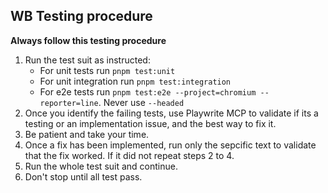 ## WB Testing procedure
**Always follow this testing procedure**

1. Run the test suit as instructed:
    - For unit tests run `pnpm test:unit`
    - For unit integration run `pnpm test:integration`
    - For e2e tests run `pnpm test:e2e --project=chromium --reporter=line`. Never use `--headed`
2.  Once you identify the failing tests, use Playwrite MCP to validate if its a testing or an implementation issue, and the best way to fix it. 
3. Be patient and take your time. 
4. Once a fix has been implemented, run only the sepcific text to validate that the fix worked. If it did not repeat steps 2 to 4. 
5. Run the whole test suit and continue.
6. Don't stop until all test pass.